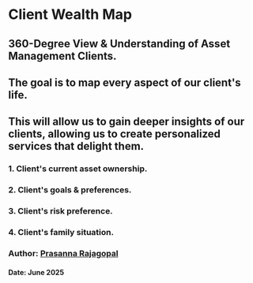 # Client Wealth Map
## 360-Degree View & Understanding of Asset Management Clients. 
## The goal is to map every aspect of our client's life. 
## This will allow us to gain deeper insights of our clients, allowing us to create personalized services that delight them.  
### 1. Client's current asset ownership.
### 2. Client's goals & preferences.
### 3. Client's risk preference. 
### 4. Client's family situation.  

### Author: [Prasanna Rajagopal](https://www.linkedin.com/in/prasannarajagopal/)

#### Date: June 2025
